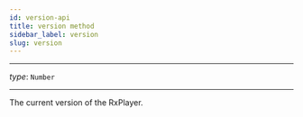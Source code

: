 ```yaml
---
id: version-api
title: version method
sidebar_label: version
slug: version
---
```


---

_type_: `Number`

---

The current version of the RxPlayer.
